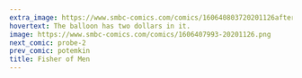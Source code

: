 ```yaml
---
extra_image: https://www.smbc-comics.com/comics/160640803720201126after.png
hovertext: The balloon has two dollars in it.
image: https://www.smbc-comics.com/comics/1606407993-20201126.png
next_comic: probe-2
prev_comic: potemkin
title: Fisher of Men
---
```


